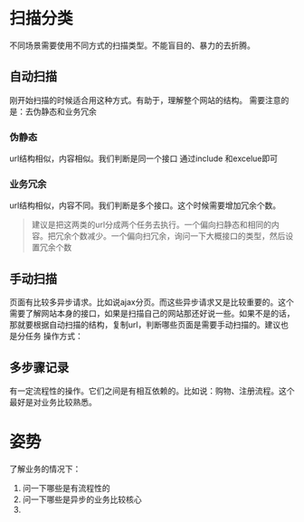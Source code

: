 # 扫描分类
不同场景需要使用不同方式的扫描类型。不能盲目的、暴力的去折腾。
## 自动扫描
刚开始扫描的时候适合用这种方式。有助于，理解整个网站的结构。
需要注意的是：去伪静态和业务冗余
### 伪静态
url结构相似，内容相似。我们判断是同一个接口
通过include 和excelue即可
### 业务冗余
url结构相似，内容不同。我们判断是多个接口。这个时候需要增加冗余个数。
>建议是把这两类的url分成两个任务去执行。一个偏向扫静态和相同的内容。把冗余个数减少。一个偏向扫冗余，询问一下大概接口的类型，然后设置冗余个数

##  手动扫描
页面有比较多异步请求。比如说ajax分页。而这些异步请求又是比较重要的。这个需要了解网站本身的接口，如果是扫描自己的网站那还好说一些。如果不是的话，那就要根据自动扫描的结构，复制url，判断哪些页面是需要手动扫描的。建议也是分任务
操作方式：

## 多步骤记录
有一定流程性的操作。它们之间是有相互依赖的。比如说：购物、注册流程。这个最好是对业务比较熟悉。

# 姿势
了解业务的情况下：
1. 问一下哪些是有流程性的
2. 问一下哪些是异步的业务比较核心
3. 



